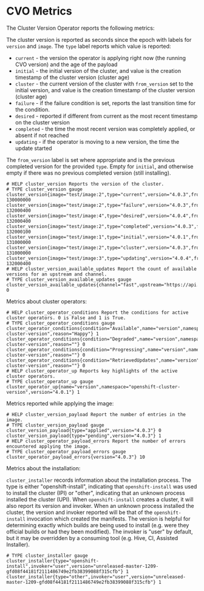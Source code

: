 # CVO Metrics

The Cluster Version Operator reports the following metrics:

The cluster version is reported as seconds since the epoch with labels for `version` and
`image`. The `type` label reports which value is reported:

* `current` - the version the operator is applying right now (the running CVO version) and the age of the payload
* `initial` - the initial version of the cluster, and value is the creation timestamp of the cluster version (cluster age)
* `cluster` - the current version of the cluster with `from_version` set to the initial version, and value is the creation timestamp of the cluster version (cluster age)
* `failure` - if the failure condition is set, reports the last transition time for the condition.
* `desired` - reported if different from current as the most recent timestamp on the cluster version
* `completed` - the time the most recent version was completely applied, or absent if not reached
* `updating` - if the operator is moving to a new version, the time the update started

The `from_version` label is set where appropriate and is the previous completed version for the provided `type`. Empty for
`initial`, and otherwise empty if there was no previous completed version (still installing).

```
# HELP cluster_version Reports the version of the cluster.
# TYPE cluster_version gauge
cluster_version{image="test/image:2",type="current",version="4.0.3",from_version="4.0.2"} 130000000
cluster_version{image="test/image:2",type="failure",version="4.0.3",from_version="4.0.2"} 132000400
cluster_version{image="test/image:4",type="desired",version="4.0.4",from_version="4.0.2"} 132000400
cluster_version{image="test/image:2",type="completed",version="4.0.3",from_version="4.0.2"} 132000100
cluster_version{image="test/image:1",type="initial",version="4.0.1",from_version=""} 131000000
cluster_version{image="test/image:2",type="cluster",version="4.0.3",from_version="4.0.1"} 131000000
cluster_version{image="test/image:3",type="updating",version="4.0.4",from_version="4.0.3"} 132000400
# HELP cluster_version_available_updates Report the count of available versions for an upstream and channel.
# TYPE cluster_version_available_updates gauge
cluster_version_available_updates{channel="fast",upstream="https://api.openshift.com/api/upgrades_info/v1/graph"} 0
```

Metrics about cluster operators:

```
# HELP cluster_operator_conditions Report the conditions for active cluster operators. 0 is False and 1 is True.
# TYPE cluster_operator_conditions gauge
cluster_operator_conditions{condition="Available",name="version",namespace="openshift-cluster-version",reason="Happy"} 1
cluster_operator_conditions{condition="Degraded",name="version",namespace="openshift-cluster-version",reason=""} 0
cluster_operator_conditions{condition="Progressing",name="version",namespace="openshift-cluster-version",reason=""} 0
cluster_operator_conditions{condition="RetrievedUpdates",name="version",namespace="openshift-cluster-version",reason=""} 0
# HELP cluster_operator_up Reports key highlights of the active cluster operators.
# TYPE cluster_operator_up gauge
cluster_operator_up{name="version",namespace="openshift-cluster-version",version="4.0.1"} 1
```

Metrics reported while applying the image:

```
# HELP cluster_version_payload Report the number of entries in the image.
# TYPE cluster_version_payload gauge
cluster_version_payload{type="applied",version="4.0.3"} 0
cluster_version_payload{type="pending",version="4.0.3"} 1
# HELP cluster_operator_payload_errors Report the number of errors encountered applying the image.
# TYPE cluster_operator_payload_errors gauge
cluster_operator_payload_errors{version="4.0.3"} 10
```

Metrics about the installation:

`cluster_installer` records information about the installation process. The type is either "openshift-install", indicating that `openshift-install` was used to install the cluster (IPI) or "other", indicating that an unknown process installed the cluster (UPI). When `openshift-install` creates a cluster, it will also report its version and invoker. When an unknown process installed the cluster, the version and invoker reported will be that of the `openshift-install` invocation which created the manifests. The version is helpful for determining exactly which builds are being used to install (e.g. were they official builds or had they been modified). The invoker is "user" by default, but it may be overridden by a consuming tool (e.g. Hive, CI, Assisted Installer).

```
# TYPE cluster_installer gauge
cluster_installer{type="openshift-install",invoker="user",version="unreleased-master-1209-gfd08f44181f2111486749e2fb38399088f315cfb"} 1
cluster_installer{type="other",invoker="user",version="unreleased-master-1209-gfd08f44181f2111486749e2fb38399088f315cfb"} 1
```
